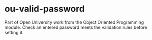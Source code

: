 # ou-valid-password
Part of Open University work from the Object Oriented Programming module. Check an entered password meets the validation rules before setting it.
